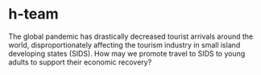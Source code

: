 # h-team

The global pandemic has drastically decreased tourist arrivals around the world, disproportionately affecting the tourism industry in small island developing states (SIDS). How may we promote travel to SIDS to young adults to support their economic recovery?
